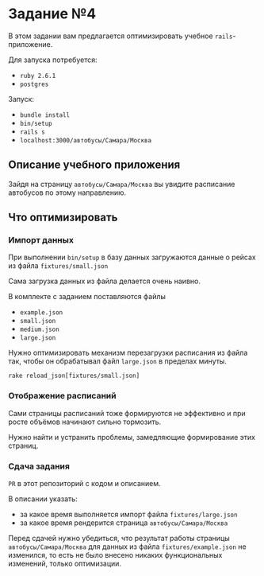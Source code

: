 # Задание №4

В этом задании вам предлагается оптимизировать учебное `rails`-приложение.

Для запуска потребуется:
- `ruby 2.6.1`
- `postgres`

Запуск:
- `bundle install`
- `bin/setup`
- `rails s`
- `localhost:3000/автобусы/Самара/Москва`

## Описание учебного приложения
Зайдя на страницу `автобусы/Самара/Москва` вы увидите расписание автобусов по этому направлению.

## Что оптимизировать

### Импорт данных
При выполнении `bin/setup` в базу данных загружаются данные о рейсах из файла `fixtures/small.json`

Сама загрузка данных из файла делается очень наивно.

В комплекте с заданием поставляются файлы
- `example.json`
- `small.json`
- `medium.json`
- `large.json`

Нужно оптимизировать механизм перезагрузки расписания из файла так, чтобы он обрабатывал файл `large.json` в пределах минуты.

`rake reload_json[fixtures/small.json]`

### Отображение расписаний
Сами страницы расписаний тоже формируются не эффективно и при росте объёмов начинают сильно тормозить.

Нужно найти и устранить проблемы, замедляющие формирование этих страниц.

### Сдача задания
`PR` в этот репозиторий с кодом и описанием.

В описании указать:
- за какое время выполняется импорт файла `fixtures/large.json`
- за какое время рендерится страница `автобусы/Самара/Москва`

Перед сдачей нужно убедиться, что результат работы страницы `автобусы/Самара/Москва` для данных из файла `fixtures/example.json` не изменился, то есть не было внесено никаких функциональных изменений, только оптимизации.
